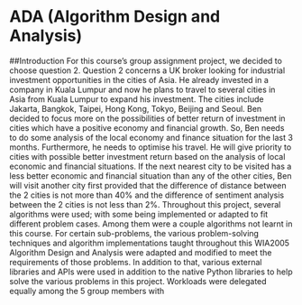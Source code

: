 # ADA (Algorithm Design and Analysis)

##Introduction 
For this course’s group assignment project, we decided to choose question 2. 
Question 2 concerns a UK broker looking for industrial investment opportunities in the cities 
of Asia. He already invested in a company in Kuala Lumpur and now he plans to travel to 
several cities in Asia from Kuala Lumpur to expand his investment. The cities include Jakarta, 
Bangkok, Taipei, Hong Kong, Tokyo, Beijing and Seoul. Ben decided to focus more on the 
possibilities of better return of investment in cities which have a positive economy and 
financial growth. So, Ben needs to do some analysis of the local economy and finance 
situation for the last 3 months. Furthermore, he needs to optimise his travel. He will give 
priority to cities with possible better investment return based on the analysis of local 
economic and financial situations. If the next nearest city to be visited has a less better 
economic and financial situation than any of the other cities, Ben will visit another city first 
provided that the difference of distance between the 2 cities is not more than 40% and the 
difference of sentiment analysis between the 2 cities is not less than 2%. 
Throughout this project, several algorithms were used; with some being implemented 
or adapted to fit different problem cases. Among them were a couple algorithms not learnt 
in this course. For certain sub-problems, the various problem-solving techniques and 
algorithm implementations taught throughout this WIA2005 Algorithm Design and Analysis 
were adapted and modified to meet the requirements of those problems. In addition to that, 
various external libraries and APIs were used in addition to the native Python libraries to help 
solve the various problems in this project. Workloads were delegated equally among the 5 
group members with

